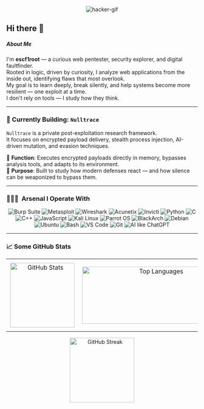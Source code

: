 <!--
**escf1root/escf1root** is a ✨ _special_ ✨ repository because its `README.md` (this file) appears on your GitHub profile.

Here are some ideas to get you started:

- 🔭 I’m currently working on ...
- 🌱 I’m currently learning ...
- 👯 I’m looking to collaborate on ...
- 🤔 I’m looking for help with ...
- 💬 Ask me about ...
- 📫 How to reach me: ...
- 😄 Pronouns: ...
- ⚡ Fun fact: ...
-->
<!-- updated -->

<p align="center">
  <img src="https://media1.giphy.com/media/v1.Y2lkPTc5MGI3NjExZXc1eWhmbXJoYzNvazIwNjc2OHd3Mzl6NjY3bmtkMzJ1dHZlZzl3dCZlcD12MV9pbnRlcm5hbF9naWZfYnlfaWQmY3Q9Zw/96MuY2SfXKC1yrI7Wr/giphy.gif" alt="hacker-gif" />
</p>

## Hi there 👋

##### About Me

I'm **escf1root** — a curious web pentester, security explorer, and digital faultfinder.  
Rooted in logic, driven by curiosity, I analyze web applications from the inside out, identifying flaws that most overlook.  
My goal is to learn deeply, break silently, and help systems become more resilient — one exploit at a time.  
I don't rely on tools — I study how they think.

---

### 🧠 Currently Building: `Nulltrace`

`Nulltrace` is a private post-exploitation research framework.  
It focuses on encrypted payload delivery, stealth process injection, AI-driven mutation, and evasion techniques.

🧩 **Function**: Executes encrypted payloads directly in memory, bypasses analysis tools, and adapts to its environment.  
🎯 **Purpose**: Built to study how modern defenses react — and how silence can be weaponized to bypass them.

---

### 👨🏻‍💻 &nbsp;Arsenal I Operate With

<p align="center">
  <!-- Pentesting Tools -->
  <img src="https://img.shields.io/badge/Burp_Suite-FF6633?style=for-the-badge&logo=burp-suite&logoColor=white" alt="Burp Suite" />
  <img src="https://img.shields.io/badge/Metasploit-008C8C?style=for-the-badge&logo=metasploit&logoColor=white" alt="Metasploit" />
  <img src="https://img.shields.io/badge/Wireshark-1679A7?style=for-the-badge&logo=wireshark&logoColor=white" alt="Wireshark" />
  <img src="https://img.shields.io/badge/Acunetix-E2231A?style=for-the-badge&logoColor=white" alt="Acunetix" />
  <img src="https://img.shields.io/badge/Invicti-000000?style=for-the-badge&logoColor=white" alt="Invicti" />

  <!-- Programming & Scripting -->
  <img src="https://img.shields.io/badge/Python-3776AB?style=for-the-badge&logo=python&logoColor=white" alt="Python" />
  <img src="https://img.shields.io/badge/C-00599C?style=for-the-badge&logo=cprogramming&logoColor=white" alt="C" />
  <img src="https://img.shields.io/badge/C++-00599C?style=for-the-badge&logo=cpp&logoColor=white" alt="C++" />
  <img src="https://img.shields.io/badge/JavaScript-F7DF1E?style=for-the-badge&logo=javascript&logoColor=black" alt="JavaScript" />

  <!-- OS & Platforms -->
  <img src="https://img.shields.io/badge/Kali_Linux-557C94?style=for-the-badge&logo=kali-linux&logoColor=white" alt="Kali Linux" />
  <img src="https://img.shields.io/badge/Parrot_OS-2E8E8F?style=for-the-badge&logo=parrot&logoColor=white" alt="Parrot OS" />
  <img src="https://img.shields.io/badge/BlackArch-0A0A0A?style=for-the-badge&logo=arch-linux&logoColor=white" alt="BlackArch" />
  <img src="https://img.shields.io/badge/Debian-D70A53?style=for-the-badge&logo=debian&logoColor=white" alt="Debian" />
  <img src="https://img.shields.io/badge/Ubuntu-E95420?style=for-the-badge&logo=ubuntu&logoColor=white" alt="Ubuntu" />

  <!-- Others -->
  <img src="https://img.shields.io/badge/Bash-4EAA25?style=for-the-badge&logo=gnubash&logoColor=white" alt="Bash" />
  <img src="https://img.shields.io/badge/VS_Code-007ACC?style=for-the-badge&logo=visualstudiocode&logoColor=white" alt="VS Code" />
  <img src="https://img.shields.io/badge/Git-F05032?style=for-the-badge&logo=git&logoColor=white" alt="Git" />
  <img src="https://img.shields.io/badge/AI_Assistants-9146FF?style=for-the-badge&logo=openai&logoColor=white" alt="AI like ChatGPT" />
</p>

---

### 📈 Some GitHub Stats

<table>
  <tr>
    <td align="center" style="padding: 10px;">
      <img height="170" src="https://github-readme-stats.vercel.app/api?username=escf1root&show_icons=true&count_private=true&theme=tokyonight&hide_border=true&bg_color=00000000" alt="GitHub Stats" />
    </td>
    <td align="center" style="padding: 10px;">
      <img width="400" height="150" src="https://github-readme-stats.vercel.app/api/top-langs/?username=escf1root&layout=compact&theme=tokyonight&hide_border=true&bg_color=00000000&langs_count=6&hide=jupyter%20notebook,tex,css,php" alt="Top Languages" />
    </td>
  </tr>
</table>

<p align="center">
  <img height="170" src="https://streak-stats.demolab.com?user=escf1root&theme=tokyonight&hide_border=true&background=00000000" alt="GitHub Streak" />
</p>
